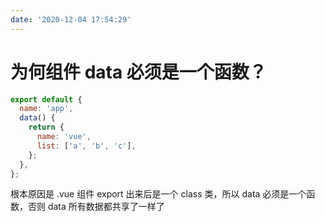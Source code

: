 ```yaml
---
date: '2020-12-04 17:54:29'
---
```


# 为何组件 data 必须是一个函数？

```js
export default {
  name: 'app',
  data() {
    return {
      name: 'vue',
      list: ['a', 'b', 'c'],
    };
  },
};
```

根本原因是 .vue 组件 export 出来后是一个 class 类，所以 data 必须是一个函数，否则 data 所有数据都共享了一样了
